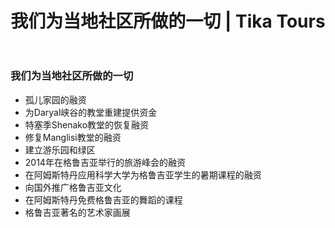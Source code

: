 ﻿---
language: zh
url: giving-back
heading: 我们为当地社区所做的一切
title: 我们为当地社区所做的一切 | Tika Tours
imggrp_id: 34
---
<div class="row content-row"><!-- 1509 (1)-->

</div>

<div class="row content-row"><!-- 1510 (2)-->
<div class="col-xs-12 col-sm-6 col-md-6"><!-- 2010 -->

### 我们为当地社区所做的一切

*   孤儿家园的融资
*   为Daryal峡谷的教堂重建提供资金
*   特塞季Shenako教堂的恢复融资
*   修复Manglisi教堂的融资
*   建立游乐园和绿区
*   2014年在格鲁吉亚举行的旅游峰会的融资
*   在阿姆斯特丹应用科学大学为格鲁吉亚学生的暑期课程的融资
*   向国外推广格鲁吉亚文化
*   在阿姆斯特丹免费格鲁吉亚的舞蹈的课程
*   格鲁吉亚著名的艺术家画展



</div>

<div class="col-xs-12 col-sm-6 col-md-6"><!-- 2011 -->



</div>

</div>

